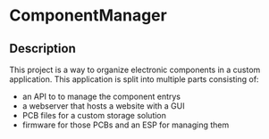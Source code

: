 # ComponentManager

## Description

This project is a way to organize electronic components in a custom application. This application is  split into multiple parts consisting of:

- an API to to manage the component entrys
- a webserver that hosts a website with a GUI
- PCB files for a custom storage solution
- firmware for those PCBs and an ESP for managing them
